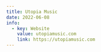 ```yaml
---
title: Utopia Music
date: 2022-06-08
info:
  - key: Website
    value: utopiamusic.com
    link: https://utopiamusic.com
---
```

